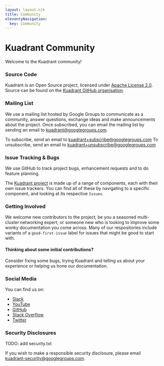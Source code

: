 ```yaml
---
layout: layout.njk
title: Community
eleventyNavigation:
  key: Community
---
```

# Kuadrant Community

Welcome to the Kuadrant community!

### Source Code

Kuadrant is an Open Source project, licensed under [Apache License 2.0](https://www.apache.org/licenses/LICENSE-2.0). Source can be found on the [Kuadrant GitHub organisation](https://github.com/Kuadrant).

### Mailing List
We use a mailing list hosted by Google Groups to communicate as a community, answer questions, exchange ideas and make announcements about the project. Once subscribed, you can email the mailing list by sending an email to kuadrant@googlegroups.com.

To subscribe, send an email to kuadrant+subscribe@googlegroups.com
To unsubscribe, send an email to kuadrant+unsubscribe@googlegroups.com

### Issue Tracking & Bugs

We use GitHub to track project bugs, enhancement requests and to do feature planning.

The [Kuadrant project](https://github.com/Kuadrant/) is made up of a range of components, each with their own issue trackers. You can find all of these by navigating to a specific component, and looking at its respective `Issues`.

### Getting Involved

We welcome new contributors to the project, be you a seasoned multi-cluster networking expert, or someone new who is looking to improve some wonky documentation you come across. Many of our respositories include variants of a `good-first-issue` label for issues that might be good to start with. 

#### Thinking about some initial contributions? 

Consider fixing some bugs, trying Kuadrant and telling us about your experience or helping us hone our documentation.


### Social Media

You can find us on:

* [Slack](https://join.slack.com/t/kuadrant/shared_invite/zt-16ggrm41h-z1HLYGkRxJ6l_oZVU~eQzQ)
* [YouTube](https://www.youtube.com/channel/UCCZ0ByQA06jn9aB7YFL1Z6w)
* [GitHub](https://github.com/Kuadrant/)
* [Stack Overflow](https://stackoverflow.com/questions/tagged/kuadrant+authorino+limitador)
* [Twitter](https://twitter.com/kuadrantio)

### Security Disclosures
TODO: add security.txt

If you wish to make a responsible security disclosure, please email kuadrant-security@googlegroups.com.
